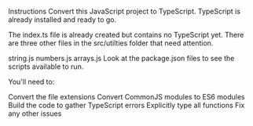 Instructions
Convert this JavaScript project to TypeScript. TypeScript is already installed and ready to go.

The index.ts file is already created but contains no TypeScript yet. There are three other files in the src/utilties folder that need attention.

string.js
numbers.js
arrays.js
Look at the package.json files to see the scripts available to run.

You'll need to:

Convert the file extensions
Convert CommonJS modules to ES6 modules
Build the code to gather TypeScript errors
Explicitly type all functions
Fix any other issues